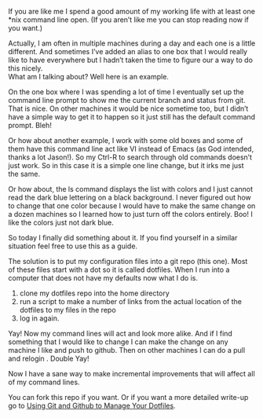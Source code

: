 If you are like me I spend a good amount of my working life with at least one *nix 
command line open. (If you aren’t like me you can stop reading now if you want.)

Actually, I am often in multiple machines during a day and each one is a little 
different. And sometimes I’ve added an alias to one box that I would really like to 
have everywhere but I hadn’t taken the time to figure our a way to do this nicely.  
What am I talking about? Well here is an example.

On the one box where I was spending a lot of time I eventually set up the 
command line prompt to show me the current branch and status from git. That is nice. 
On other machines it would be nice sometime too, but I didn’t have a simple way to 
get it to happen so it just still has the default command prompt. Bleh!

Or how about another example, I work with some old boxes and some of them have this 
command line act like VI instead of Emacs (as God intended, thanks a lot Jason!). So 
my Ctrl-R to search through old commands doesn’t just work. So in this case it is a 
simple one line change, but it irks me just the same.

Or how about, the ls command displays the list with colors and I just cannot read the 
dark blue lettering on a black background. I never figured out how to change that one 
color because I would have to make the same change on a dozen machines so I learned how 
to just turn off the colors entirely. Boo! I like the colors just not dark blue.

So today I finally did something about it. If you find yourself in a similar situation 
feel free to use this as a guide.

The solution is to put my configuration files into a git repo (this one). Most of these 
files start with a dot so it is called dotfiles. When I run into a computer that does 
not have my defaults now what I do is.

1. clone my dotfiles repo into the home directory
2. run a script to make a number of links from the actual location of the dotfiles to my files in the repo
3. log in again.

Yay! Now my command lines will act and look more alike. And if I find something that 
I would like to change I can make the change on any machine I like and push to github. 
Then on other machines I can do a pull and relogin . Double Yay!

Now I have a sane way to make incremental improvements that will affect 
all of my command lines.

You can fork this repo if you want. Or if you want a more detailed write-up go 
to [Using Git and Github to Manage Your Dotfiles](http://blog.smalleycreative.com/tutorials/using-git-and-github-to-manage-your-dotfiles/).
